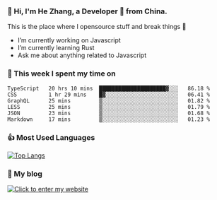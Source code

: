 ### 👋 Hi, I'm He Zhang, a Developer 🚀 from China.

This is the place where I opensource stuff and break things :rofl:

- I’m currently working on Javascript
- I’m currently learning Rust
- Ask me about anything related to Javascript

### 💪 This week I spent my time on 
<!--START_SECTION:waka-->

```text
TypeScript   20 hrs 10 mins  █████████████████████▓░░░   86.18 %
CSS          1 hr 29 mins    █▓░░░░░░░░░░░░░░░░░░░░░░░   06.41 %
GraphQL      25 mins         ▒░░░░░░░░░░░░░░░░░░░░░░░░   01.82 %
LESS         25 mins         ▒░░░░░░░░░░░░░░░░░░░░░░░░   01.79 %
JSON         23 mins         ▒░░░░░░░░░░░░░░░░░░░░░░░░   01.68 %
Markdown     17 mins         ▒░░░░░░░░░░░░░░░░░░░░░░░░   01.23 %
```

<!--END_SECTION:waka-->

### 👍 Most Used Languages
[![Top Langs](https://github-readme-stats.vercel.app/api/top-langs/?username=zhanghecool&layout=compact)](https://zhanghe.cool)

### 🌈 My blog 
[![Click to enter my website](https://cdn.jsdelivr.net/gh/zhanghecool/assets/images/gif/zhanghecools.gif)](https://zhanghe.cool)
